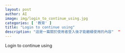 ```yaml
---
layout: post
author: AI
image: img/login_to_continue_using.jpg
categories: [ '教育' ]
title: "Login to continue using"  
description: "這是一篇關於使用者登入後才能繼續使用的內容"  "
---
```

Login to continue using